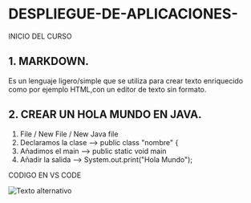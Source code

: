 # DESPLIEGUE-DE-APLICACIONES-
INICIO DEL CURSO

## 1. MARKDOWN.
   
Es un lenguaje ligero/simple que se utiliza para crear texto enriquecido como por ejemplo HTML,con un editor de texto sin formato.


## 2. CREAR UN HOLA MUNDO EN JAVA.

  1. File / New File / New Java file
  2. Declaramos la clase --> public class "nombre" {
  3. Añadimos el main --> public static void main
  4. Añadir la salida --> System.out.print("Hola Mundo");


  CODIGO EN VS CODE
  
  ![Texto alternativo](https://github.com/antoniorb1913/DESPLIEGUE-DE-APLICACIONES-/tree/main/imagen/vscode.png)

  
